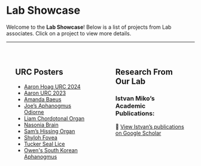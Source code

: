 # Lab Showcase

Welcome to the **Lab Showcase**! Below is a list of projects from Lab associates. Click on a project to view more details.

---

<div style="display: flex; justify-content: center; gap: 2rem; max-width: 1200px; margin: auto;">

<!-- Left Box (URC Posters) -->
<div style="flex: 1; background-color: var(--color-base-background); padding: 1.5rem; border-radius: 8px; border: 1px solid var(--color-base-border); box-shadow: var(--shadow-md); max-width: 500px;">
  
## URC Posters

- [Aaron Hoag URC 2024](/Studentprojects/project1)
- [Aaron URC 2023](/Studentprojects/project2)
- [Amanda Baeus](/Studentprojects/project3)
- [Joe’s Aphanogmus Odiorne](/Studentprojects/project4)
- [Liam Chordotonal Organ](/Studentprojects/project5)
- [Nasonia Brain](/Studentprojects/project6)
- [Sam’s Hissing Organ](/Studentprojects/project7)
- [Shyloh Fovea](/Studentprojects/project8)
- [Tucker Seal Lice](/Studentprojects/project9)
- [Owen's South Korean Aphanogmus](/Studentprojects/project10)

</div>

<!-- Right Box (Research & Publications) -->
<div style="flex: 1; background-color: var(--color-base-background); padding: 1.5rem; border-radius: 8px; border: 1px solid var(--color-base-border); box-shadow: var(--shadow-md); max-width: 500px;">
  
## Research From Our Lab

### Istvan Miko’s Academic Publications:
📖 [View Istvan’s publications on Google Scholar](https://scholar.google.com/citations?hl=en&user=AdnJXGAAAAAJ&view_op=list_works&sortby=pubdate)
  
</div>

</div>
